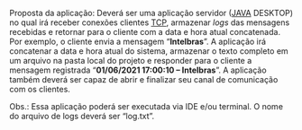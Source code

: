 Proposta da aplicação: Deverá ser uma aplicação servidor (<u>JAVA</u> DESKTOP) no qual irá receber conexões clientes <u>TCP</u>, armazenar *logs* das mensagens recebidas e retornar para o cliente com a data e hora atual concatenada. Por exemplo, o cliente envia a mensagem “**Intelbras**”. A aplicação irá concatenar a data e hora atual do sistema, armazenar o texto completo em um arquivo na pasta local do projeto e responder para o cliente a mensagem registrada “**01/06/2021 17:00:10 – Intelbras**”. A aplicação também deverá ser capaz de abrir e finalizar seu canal de comunicação com os clientes.

Obs.: Essa aplicação poderá ser executada via IDE e/ou terminal. O nome do arquivo de logs deverá ser “log.txt”.

